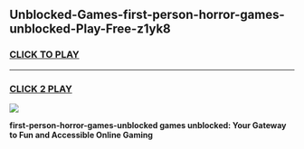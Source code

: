 
## Unblocked-Games-first-person-horror-games-unblocked-Play-Free-z1yk8
<h3>
<a href="https://premium76.site?title=first-person-horror-games-unblocked&ref=20A">CLICK TO PLAY</a></h3>
<hr>

<h3>
<a href="https://premium76.site?title=first-person-horror-games-unblocked&ref=20A">CLICK 2 PLAY</a>
  
</h3>

<a href="https://premium76.site?title=first-person-horror-games-unblocked&ref=20A"><img src="https://clearcache.store/games.png"></a>


**first-person-horror-games-unblocked games unblocked: Your Gateway to Fun and Accessible Online Gaming**
